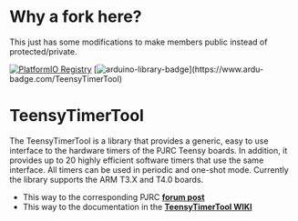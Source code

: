# Why a fork here?

This just has some modifications to make members public instead of protected/private.



[![PlatformIO Registry](https://badges.registry.platformio.org/packages/luni64/library/TeensyTimerTool.svg)](https://registry.platformio.org/libraries/luni64/TeensyTimerTool)
[![arduino-library-badge](https://www.ardu-badge.com/badge/TeensyTimerTool.svg?)](https://www.ardu-badge.com/TeensyTimerTool)

# TeensyTimerTool

The TeensyTimerTool is a library that provides a generic, easy to use interface to the hardware timers of the PJRC Teensy boards.  In addition, it provides up to 20 highly efficient software timers that use the same interface. All timers can be used in periodic and one-shot mode. Currently the library supports the ARM T3.X and T4.0 boards. 

- This way to the corresponding PJRC **[forum post](https://forum.pjrc.com/threads/59112-TeensyTimerTool)**
- This way to the documentation in the  **[TeensyTimerTool WIKI](https://github.com/luni64/TeensyTimerTool/wiki)**

